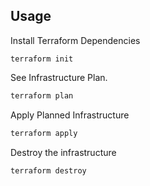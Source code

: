 ## Usage

Install Terraform Dependencies

```
terraform init
```

See Infrastructure Plan.

```bash
terraform plan
```

Apply Planned Infrastructure
```bash
terraform apply
```

Destroy the infrastructure
```
terraform destroy
```